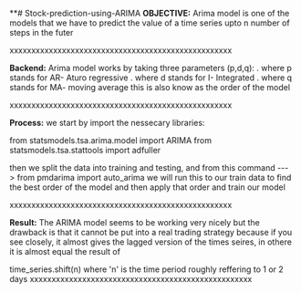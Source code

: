**# Stock-prediction-using-ARIMA
**OBJECTIVE:**
Arima model is one of the models that we have to predict the value of a time series upto n number of steps in the futer

xxxxxxxxxxxxxxxxxxxxxxxxxxxxxxxxxxxxxxxxxxxxxxxxxxx

**Backend:**
Arima model works by taking three parameters (p,d,q):
. where p stands for AR- Aturo regressive
. where d stands for I- Integrated
. where q stands for MA- moving average
this is also know as the order of the model

xxxxxxxxxxxxxxxxxxxxxxxxxxxxxxxxxxxxxxxxxxxxxxxxxxx

**Process:**
we start by import the nessecary libraries:

from statsmodels.tsa.arima.model import ARIMA
from statsmodels.tsa.stattools import adfuller

then we split the data into training and testing, and from this command ---> from pmdarima import auto_arima
we will run this to our train data to find the best order of the model
and then apply that order and train our model

xxxxxxxxxxxxxxxxxxxxxxxxxxxxxxxxxxxxxxxxxxxxxxxxxxx

**Result:**
The ARIMA model seems to be working very nicely but the drawback is that it cannot be put into a real trading strategy because if you see closely, it almost gives the lagged version of the times seires, in othere it is almost equal the result of

time_series.shift(n)
where 'n' is the time period roughly reffering to 1 or 2 days
xxxxxxxxxxxxxxxxxxxxxxxxxxxxxxxxxxxxxxxxxxxxxxxxxxx



